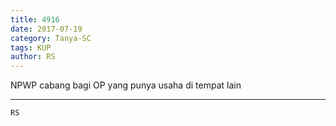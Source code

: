 ```yaml
---
title: 4916
date: 2017-07-19
category: Tanya-SC
tags: KUP
author: RS
---
```


NPWP cabang bagi OP yang punya usaha di tempat lain

---



`RS`
